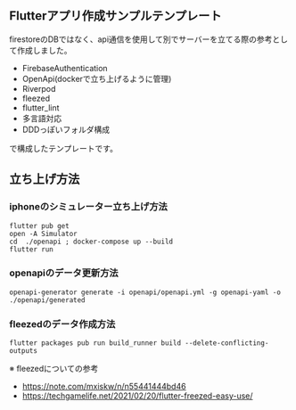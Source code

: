 ## Flutterアプリ作成サンプルテンプレート
firestoreのDBではなく、api通信を使用して別でサーバーを立てる際の参考として作成しました。

- FirebaseAuthentication
- OpenApi(dockerで立ち上げるように管理)
- Riverpod
- fleezed
- flutter_lint
- 多言語対応
- DDDっぽいフォルダ構成

で構成したテンプレートです。

## 立ち上げ方法
### iphoneのシミュレーター立ち上げ方法

```
flutter pub get
open -A Simulator
cd  ./openapi ; docker-compose up --build
flutter run
```

### openapiのデータ更新方法
```
openapi-generator generate -i openapi/openapi.yml -g openapi-yaml -o ./openapi/generated
```

### fleezedのデータ作成方法
```
flutter packages pub run build_runner build --delete-conflicting-outputs
```
※ fleezedについての参考
- https://note.com/mxiskw/n/n55441444bd46
- https://techgamelife.net/2021/02/20/flutter-freezed-easy-use/
